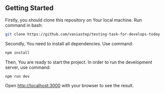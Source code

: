 ## Getting Started

Firstly, you should clone this repository on Your local machine. Run command in bash:

```bash
git clone https://github.com/vasiastep/testing-task-for-develops-today
```

Secondly, You need to install all dependencies. Use command:

```bash
npm install
```

Then, You are ready to start the project. In order to run the development server, use command:
```bash
npm run dev
```

Open [http://localhost:3000](http://localhost:3000) with your browser to see the result.

